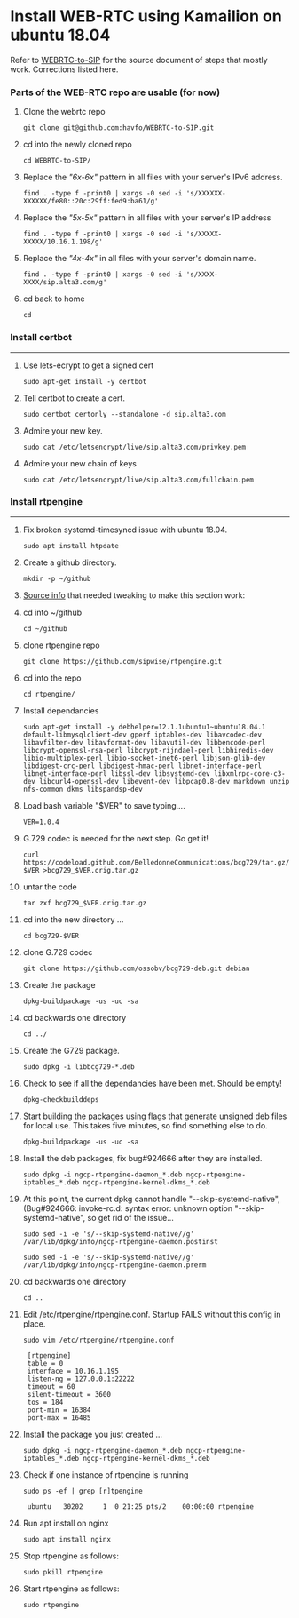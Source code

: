 # Install WEB-RTC using Kamailion on ubuntu 18.04

Refer to [WEBRTC-to-SIP](https://github.com/havfo/WEBRTC-to-SIP/blob/master/README.md) for the source document of steps that mostly work. Corrections listed here.


### Parts of the WEB-RTC repo are usable (for now)

1. Clone the webrtc repo

    `git clone git@github.com:havfo/WEBRTC-to-SIP.git`

0. cd into the newly cloned repo

    `cd WEBRTC-to-SIP/`

0. Replace the *"6x-6x"* pattern in all files with your server's IPv6 address.

    `find . -type f -print0 | xargs -0 sed -i 's/XXXXXX-XXXXXX/fe80::20c:29ff:fed9:ba61/g'`

0. Replace the *"5x-5x"* pattern in all files with your server's IP address

    `find . -type f -print0 | xargs -0 sed -i 's/XXXXX-XXXXX/10.16.1.198/g'`

0. Replace the *"4x-4x"* in all files with your server's domain name.

    `find . -type f -print0 | xargs -0 sed -i 's/XXXX-XXXX/sip.alta3.com/g'`

0. cd back to home

    `cd`

### Install certbot
------
1. Use lets-ecrypt to get a signed cert

    `sudo apt-get install -y certbot`

0. Tell certbot to create a cert.

    `sudo certbot certonly --standalone -d sip.alta3.com`

0. Admire your new key.

    `sudo cat /etc/letsencrypt/live/sip.alta3.com/privkey.pem`

0. Admire your new chain of keys

    `sudo cat /etc/letsencrypt/live/sip.alta3.com/fullchain.pem`



### Install rtpengine
-----
1. Fix broken systemd-timesyncd issue with ubuntu 18.04.

    `sudo apt install htpdate`

0. Create a github directory.

    `mkdir -p ~/github`
    
0. [Source info](https://nickvsnetworking.com/rtpengine-installation-configuration/) that needed tweaking to make this section work: 

0. cd into ~/github

    `cd ~/github`

0. clone rtpengine repo

    `git clone https://github.com/sipwise/rtpengine.git`

0. cd into the repo

    `cd rtpengine/`

0. Install dependancies


    `sudo apt-get install -y debhelper=12.1.1ubuntu1~ubuntu18.04.1 default-libmysqlclient-dev gperf iptables-dev libavcodec-dev libavfilter-dev libavformat-dev libavutil-dev libbencode-perl libcrypt-openssl-rsa-perl libcrypt-rijndael-perl libhiredis-dev libio-multiplex-perl libio-socket-inet6-perl libjson-glib-dev libdigest-crc-perl libdigest-hmac-perl libnet-interface-perl libnet-interface-perl libssl-dev libsystemd-dev libxmlrpc-core-c3-dev libcurl4-openssl-dev libevent-dev libpcap0.8-dev markdown unzip nfs-common dkms libspandsp-dev`

0. Load bash variable "$VER" to save typing....

    `VER=1.0.4`

0. G.729 codec is needed for the next step. Go get it!

    `curl https://codeload.github.com/BelledonneCommunications/bcg729/tar.gz/$VER >bcg729_$VER.orig.tar.gz`

0. untar the code

    `tar zxf bcg729_$VER.orig.tar.gz`

0. cd into the new directory ...

    `cd bcg729-$VER`

0. clone G.729 codec

    `git clone https://github.com/ossobv/bcg729-deb.git debian`

0. Create the package

    `dpkg-buildpackage -us -uc -sa`

0. cd backwards one directory

    `cd ../`

0. Create the G729 package.

    `sudo dpkg -i libbcg729-*.deb`
    
0. Check to see if all the dependancies have been met. Should be empty!

    `dpkg-checkbuilddeps`

0. Start building the packages using flags that generate unsigned deb files for local use. This takes five minutes, so find something else to do.

    `dpkg-buildpackage -us -uc -sa`  

0. Install the deb packages, fix bug#924666 after they are installed.

    `sudo dpkg -i ngcp-rtpengine-daemon_*.deb ngcp-rtpengine-iptables_*.deb ngcp-rtpengine-kernel-dkms_*.deb` 

0. At this point, the current dpkg cannot handle "--skip-systemd-native", (Bug#924666: invoke-rc.d: syntax error: unknown option "--skip-systemd-native", so get rid of the issue...

    `sudo sed -i -e 's/--skip-systemd-native//g' /var/lib/dpkg/info/ngcp-rtpengine-daemon.postinst`

    `sudo sed -i -e 's/--skip-systemd-native//g' /var/lib/dpkg/info/ngcp-rtpengine-daemon.prerm`

0. cd backwards one directory

    `cd ..`

0. Edit /etc/rtpengine/rtpengine.conf. Startup FAILS without this config in place.

    `sudo vim /etc/rtpengine/rtpengine.conf`

        [rtpengine]
        table = 0
        interface = 10.16.1.195
        listen-ng = 127.0.0.1:22222
        timeout = 60
        silent-timeout = 3600
        tos = 184
        port-min = 16384
        port-max = 16485    

0. Install the package you just created ...

    `sudo dpkg -i ngcp-rtpengine-daemon_*.deb ngcp-rtpengine-iptables_*.deb ngcp-rtpengine-kernel-dkms_*.deb`

0. Check if one instance of rtpengine is running

    `sudo ps -ef | grep [r]tpengine`
    
        ubuntu   30202     1  0 21:25 pts/2    00:00:00 rtpengine   

0. Run apt install on nginx

    `sudo apt install nginx`

0. Stop rtpengine as follows:

    `sudo pkill rtpengine` 

0. Start rtpengine as follows:

    `sudo rtpengine` 
